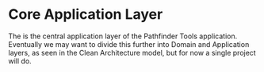 # Core Application Layer

The is the central application layer of the Pathfinder Tools application. Eventually we may want to divide this further into Domain and Application layers, as seen in the Clean Architecture model, but for now a single project will do.
